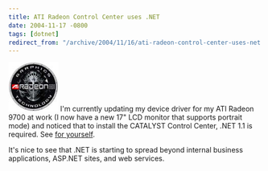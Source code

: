 ```yaml
---
title: ATI Radeon Control Center uses .NET
date: 2004-11-17 -0800
tags: [dotnet]
redirect_from: "/archive/2004/11/16/ati-radeon-control-center-uses-net.aspx/"
---
```


![ATI Radeon](/images/AtiRadeon.jpg) I'm currently updating my device
driver for my ATI Radeon 9700 at work (I now have a new 17" LCD monitor
that supports portrait mode) and noticed that to install the CATALYST
Control Center, .NET 1.1 is required. See [for
yourself](http://www.ati.com/support/drivers/winxp/radeonwdm-xp.html?type=xp&prodType=graphic∏=productsXPdriver&submit.x=12&submit.y=2).

It's nice to see that .NET is starting to spread beyond internal
business applications, ASP.NET sites, and web services.

